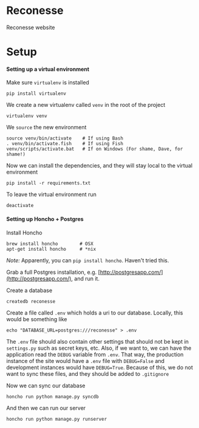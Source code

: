 Reconesse
=========

Reconesse website


Setup
=====

#### Setting up a virtual environment

Make sure `virtualenv` is installed

    pip install virtualenv

We create a new virtualenv called `venv` in the root of the project

    virtualenv venv

We `source` the new environment

    source venv/bin/activate    # If using Bash
    . venv/bin/activate.fish    # If using Fish
    venv/scripts/activate.bat   # If on Windows (For shame, Dave, for shame!)

Now we can install the dependencies, and they will stay local to the virtual environment

    pip install -r requirements.txt

To leave the virtual environment run

    deactivate

#### Setting up Honcho + Postgres

Install Honcho

    brew install honcho        # OSX
    apt-get install honcho     # *nix
    
*Note:* Apparently, you can `pip install honcho`. Haven't tried this.

Grab a full Postgres installation, e.g. [http://postgresapp.com/](http://postgresapp.com/), and run it.

Create a database

    createdb reconesse

Create a file called `.env` which holds a uri to our database. Locally, this would be something like

    echo "DATABASE_URL=postgres:///reconesse" > .env

The `.env` file should also contain other settings that should not be kept in `settings.py` such as secret keys, etc. Also, if we want to, we can have the application read the `DEBUG` variable from `.env`. That way, the production instance of the site would have a `.env` file with `DEBUG=False` and development instances would have `DEBUG=True`. Because of this, we do not want to sync these files, and they should be added to `.gitignore`

Now we can sync our database

    honcho run python manage.py syncdb

And then we can run our server

    honcho run python manage.py runserver
